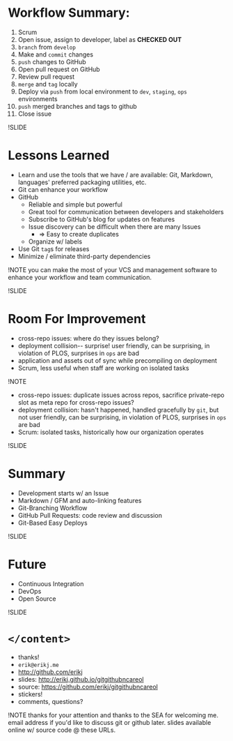 
# Workflow Summary:

1. Scrum
1. Open issue, assign to developer, label as **CHECKED OUT**
1. `branch` from `develop`
1. Make and `commit` changes
1. `push` changes to GitHub
1. Open pull request on GitHub
1. Review pull request
1. `merge` and `tag` locally
1. Deploy via `push` from local environment to `dev`, `staging`, `ops` environments
1. `push` merged branches and tags to github
1. Close issue

!SLIDE

# Lessons Learned

- Learn and use the tools that we have / are available: Git, Markdown, languages' preferred packaging utilities, etc.
- Git can enhance your workflow
- GitHub
  - Reliable and simple but powerful
  - Great tool for communication between developers and stakeholders
  - Subscribe to GitHub's blog for updates on features
  - Issue discovery can be difficult when there are many Issues
    - => Easy to create duplicates
  - Organize w/ labels
- Use Git `tag`s for releases
- Minimize / eliminate third-party dependencies

!NOTE
you can make the most of your VCS and management software to enhance your workflow and team communication.

!SLIDE

# Room For Improvement

- cross-repo issues: where do they issues belong?
- deployment collision-- surprise!
user friendly, can be surprising, in violation of PLOS, surprises in `ops` are bad
- application and assets out of sync while precompiling on deployment
- Scrum, less useful when staff are working on isolated tasks

!NOTE

- cross-repo issues: duplicate issues across repos, sacrifice private-repo
slot as meta repo for cross-repo issues?
- deployment collision: hasn't happened, handled gracefully by `git`, but not
user friendly, can be surprising, in violation of PLOS, surprises in `ops` are bad
- Scrum: isolated tasks, historically how our organization operates

!SLIDE

# Summary

- Development starts w/ an Issue
- Markdown / GFM and auto-linking features
- Git-Branching Workflow
- GitHub Pull Requests: code review and discussion
- Git-Based Easy Deploys

!SLIDE

# Future

- Continuous Integration
- DevOps
- Open Source

!SLIDE

# `</content>`

- thanks!
- `erik@erikj.me`
- http://github.com/erikj
- slides: http://erikj.github.io/gitgithubncareol
- source: https://github.com/erikj/gitgithubncareol
- stickers!
- comments, questions?

!NOTE
thanks for your attention and thanks to the SEA for welcoming me.
email address if you'd like to discuss git or github later.
slides available online w/ source code @ these URLs.
